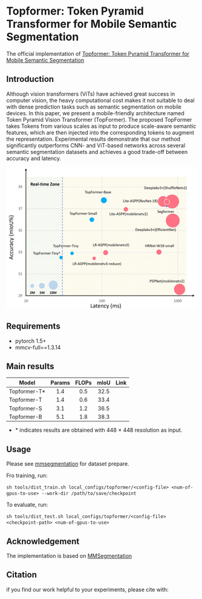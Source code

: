 # Topformer: Token Pyramid Transformer for Mobile Semantic Segmentation

The official implementation of [Topformer: Token Pyramid Transformer for Mobile Semantic Segmentation]()

## Introduction

Although vision transformers (ViTs) have achieved great success in computer vision, the heavy computational cost makes it not suitable to deal with dense prediction tasks such as semantic segmentation on mobile devices. In this paper, we present a mobile-friendly architecture named Token Pyramid Vision Transformer (TopFormer). The proposed TopFormer takes Tokens from various scales as input to produce scale-aware semantic features, which are then injected into the corresponding tokens to augment the representation. Experimental results demonstrate that our method significantly outperforms CNN- and ViT-based networks across several semantic segmentation datasets and achieves a good trade-off between accuracy and latency.
<div  align="center">
<img src="imgs/speed_iou.jpg", width=800>
</div>

## Requirements

- pytorch 1.5+
- mmcv-full==1.3.14


## Main results

Model | Params | FLOPs | mIoU    | Link
--- |:---:|:---:|:---:|:---: |
Topformer-T\* | 1.4 | 0.5 | 32.5
Topformer-T | 1.4 | 0.6 | 33.4 | 
Topformer-S | 3.1 | 1.2 | 36.5 |
Topformer-B | 5.1 | 1.8 | 38.3 | 

- \* indicates results are obtained with 448 × 448 resolution as input.

## Usage
Please see [mmsegmentation](https://github.com/open-mmlab/mmsegmentation/blob/master/docs/dataset_prepare.md) for dataset prepare.

Fro training, run:
```
sh tools/dist_train.sh local_configs/topformer/<config-file> <num-of-gpus-to-use> --work-dir /path/to/save/checkpoint
```
To evaluate, run:
```
sh tools/dist_test.sh local_configs/topformer/<config-file> <checkpoint-path> <num-of-gpus-to-use>
```

## Acknowledgement

The implementation is based on [MMSegmentation](https://github.com/open-mmlab/mmsegmentation/tree/master/configs/segformer)

## Citation

if you find our work helpful to your experiments, please cite with:
```

```


